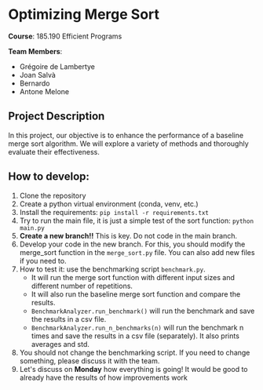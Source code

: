 # Optimizing Merge Sort

**Course**: 185.190 Efficient Programs

**Team Members**: 
  - Grégoire de Lambertye 
  - Joan Salvà
  - Bernardo
  - Antone Melone 

## Project Description
In this project, our objective is to enhance the performance of a baseline merge sort algorithm. We will explore a variety of methods and thoroughly evaluate their effectiveness.

## How to develop:
1. Clone the repository
2. Create a python virtual environment (conda, venv, etc.)
3. Install the requirements: `pip install -r requirements.txt`
4. Try to run the main file, it is just a simple test of the sort function: `python main.py`
5. **Create a new branch!!** This is key. Do not code in the main branch.
6. Develop your code in the new branch. For this, you should modify the merge_sort function in the `merge_sort.py` file. You can also add new files if you need to.
7. How to test it: use the benchmarking script `benchmark.py`. 
   - It will run the merge sort function with different input sizes and different number of repetitions. 
   - It will also run the baseline merge sort function and compare the results.
   - ``BenchmarkAnalyzer.run_benchmark()`` will run the benchmark and save the results in a csv file.
   - ``BenchmarkAnalyzer.run_n_benchmarks(n)`` will run the benchmark n times and save the results in a csv file (separately). It also prints averages and std.
8. You should not change the benchmarking script. If you need to change something, please discuss it with the team.
9. Let's discuss on **Monday** how everything is going! It would be good to already have the results of how improvements work